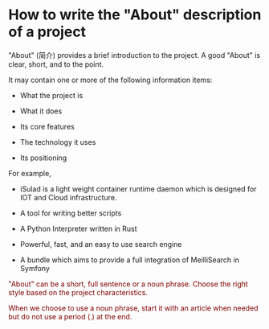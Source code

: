 # How to write the "About" description of a project


"About" (简介) provides a brief introduction to the project. A good "About" is
clear, short, and to the point.

It may contain one or more of the following information items:

-   What the project is

-   What it does

-   Its core features

-   The technology it uses

-   Its positioning

For example,

-   iSulad is a light weight container runtime daemon which is designed for IOT
    and Cloud infrastructure.

-   A tool for writing better scripts

-   A Python Interpreter written in Rust

-   Powerful, fast, and an easy to use search engine

-   A bundle which aims to provide a full integration of MeilliSearch in Symfony

<font color=maroon>"About" can be a short, full sentence or a noun phrase. Choose the right style
based on the project characteristics.</font>

<font color=maroon>When we choose to use a noun phrase, start it with an article when needed but do
not use a period (.) at the end.</font>